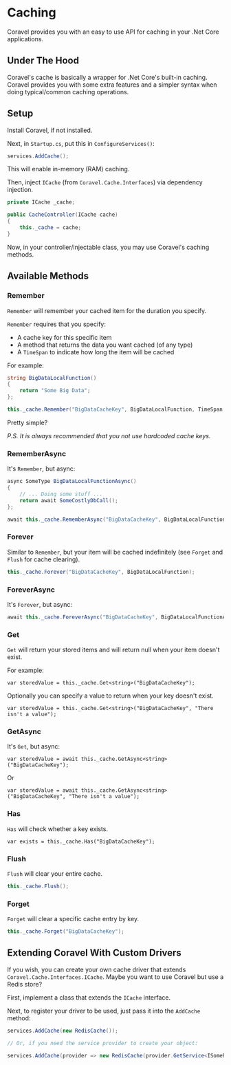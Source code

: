 # Caching

Coravel provides you with an easy to use API for caching in your .Net Core applications.

## Under The Hood

Coravel's cache is basically a wrapper for .Net Core's built-in caching. Coravel provides you with some extra features and a simpler syntax when doing typical/common caching operations.

## Setup

Install Coravel, if not installed.

Next, in `Startup.cs`, put this in `ConfigureServices()`:

```c#
services.AddCache();
```

This will enable in-memory (RAM) caching.

Then, inject `ICache` (from `Coravel.Cache.Interfaces`) via dependency injection.

```c#
private ICache _cache;

public CacheController(ICache cache)
{
    this._cache = cache;
}
```

Now, in your controller/injectable class, you may use Coravel's caching methods.

## Available Methods

### Remember

`Remember` will remember your cached item for the duration you specify.

`Remember` requires that you specify:
- A cache key for this specific item
- A method that returns the data you want cached (of any type)
- A `TimeSpan` to indicate how long the item will be cached

For example:

```c#
string BigDataLocalFunction()
{
    return "Some Big Data";
};

this._cache.Remember("BigDataCacheKey", BigDataLocalFunction, TimeSpan.FromMinutes(10));
```

Pretty simple?

_P.S. It is always recommended that you not use hardcoded cache keys._

### RememberAsync

It's `Remember`, but async:

```c#
async SomeType BigDataLocalFunctionAsync()
{
    // ... Doing some stuff ...
    return await SomeCostlyDbCall();
};

await this._cache.RememberAsync("BigDataCacheKey", BigDataLocalFunctionAsync, TimeSpan.FromMinutes(10));
```

### Forever

Similar to `Remember`, but your item will be cached indefinitely (see `Forget` and `Flush` for cache clearing).

```c#
this._cache.Forever("BigDataCacheKey", BigDataLocalFunction);
```

### ForeverAsync

It's `Forever`, but async:

```c#
await this._cache.ForeverAsync("BigDataCacheKey", BigDataLocalFunctionAsync);
```

### Get
`Get` will return your stored items and will return null when your item doesn't exist.

For example:
```
var storedValue = this._cache.Get<string>("BigDataCacheKey");
```

Optionally you can specify a value to return when your key doesn't exist.
```
var storedValue = this._cache.Get<string>("BigDataCacheKey", "There isn't a value");
```
### GetAsync
It's `Get`, but async:
```
var storedValue = await this._cache.GetAsync<string>("BigDataCacheKey");
```
Or
```
var storedValue = await this._cache.GetAsync<string>("BigDataCacheKey", "There isn't a value");
```

### Has

`Has` will check whether a key exists.
```
var exists = this._cache.Has("BigDataCacheKey");
```

### Flush

`Flush` will clear your entire cache.

```c#
this._cache.Flush();
```

### Forget

`Forget` will clear a specific cache entry by key.

```c#
this._cache.Forget("BigDataCacheKey");
```

## Extending Coravel With Custom Drivers

If you wish, you can create your own cache driver that extends `Coravel.Cache.Interfaces.ICache`. Maybe you want to use Coravel but use a Redis store?

First, implement a class that extends the `ICache` interface.

Next, to register your driver to be used, just pass it into the `AddCache` method:

```c#
services.AddCache(new RedisCache());

// Or, if you need the service provider to create your object:

services.AddCache(provider => new RedisCache(provider.GetService<ISomeRegisteredInterface>()));
```




